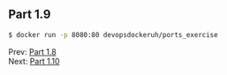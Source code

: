 ## Part 1.9

```bash
$ docker run -p 8080:80 devopsdockeruh/ports_exercise
```


Prev: [Part 1.8](./part1-8.md)  
Next: [Part 1.10](./part1-10/part1-10.md)
